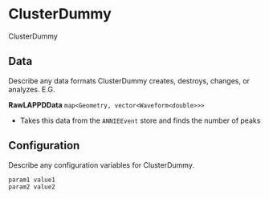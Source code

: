 # ClusterDummy

ClusterDummy

## Data

Describe any data formats ClusterDummy creates, destroys, changes, or analyzes. E.G.

**RawLAPPDData** `map<Geometry, vector<Waveform<double>>>`
* Takes this data from the `ANNIEEvent` store and finds the number of peaks


## Configuration

Describe any configuration variables for ClusterDummy.

```
param1 value1
param2 value2
```
